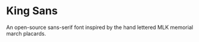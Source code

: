 # King Sans
An open-source sans-serif font inspired by the hand lettered MLK memorial march placards.
